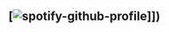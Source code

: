 ## [![spotify-github-profile]([[https://spotify-github-profile.kittinanx.com/api/view.svg?uid=31smn5zku5b74o6btwufm3thrrsu&redirect=true][https://spotify-github-profile.kittinanx.com/api/view.svg?uid=31smn5zku5b74o6btwufm3thrrsu&cover_image=true&theme=novatorem&show_offline=true&background_color=121212&interchange=true&bar_color=ff96d0&bar_color_cover=false)]])

<!--
**mizuruiceo/mizuruiceo** is a ✨ _special_ ✨ repository because its `README.md` (this file) appears on your GitHub profile.

Here are some ideas to get you started:

- 🔭 I’m currently working on ...
- 🌱 I’m currently learning ...
- 👯 I’m looking to collaborate on ...
- 🤔 I’m looking for help with ...
- 💬 Ask me about ...
- 📫 How to reach me: ...
- 😄 Pronouns: ...
- ⚡ Fun fact: ...
-->
